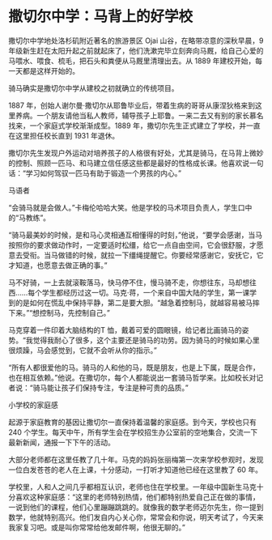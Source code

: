 # 撒切尔中学：马背上的好学校

撒切尔中学地处洛杉矶附近著名的旅游景区 Ojai 山谷，在略带凉意的深秋早晨，9 年级新生赶在太阳升起之前就起床了，他们洗漱完毕立刻奔向马厩，给自己心爱的马喂水、喂食、梳毛，把石头和粪便从马厩里清理出去。从 1889 年建校开始，每一天都是这样开始的。 

骑马确实是撒切尔中学从建校之初就确立的传统项目。 

1887 年，创始人谢尔曼·撒切尔从耶鲁毕业后，带着生病的哥哥从康涅狄格来到这里养病。一个朋友请他当私人教师，辅导孩子上耶鲁。一来二去又有别的家长慕名找来，一个家庭式学校渐渐成型。1889 年，撒切尔先生正式建立了学校，并一直在这里担任校长直到 1931 年退休。 

撒切尔先生发现户外运动对培养孩子的人格很有好处，尤其是骑马，在马背上微妙的控制、照顾一匹马、和马建立信任感这些都是最好的性格成长课。他喜欢说一句话：“学习如何驾驭一匹马有助于锻造一个男孩的内心。” 

马语者 

“会骑马就是会做人。”卡梅伦哈哈大笑。他是学校的马术项目负责人，学生口中的“马教练”。 

“骑马最美妙的时候，是和马心灵相通互相懂得的时刻，”他说，“要学会感谢，当马按照你的要求做动作时，一定要适时松缰，给它一点自由空间，它会很舒服，才愿意去受衔。当马做错的时候，就拉一下缰绳提醒它。你要经常感谢它，安抚它，它才知道，也愿意去做正确的事。” 

马不好骑，一上去就滚鞍落马，快马停不住，慢马骑不走，你想往东，马却想往西……每个学生都经历过这一切。马克·蒋，一个来自中国大陆的学生，第一课学到的是如何在慌乱中保持平静，第二是要大胆。“越急着控制马，就越容易被马摔下来。”“想控制马，先控制自己。” 

马克穿着一件印着大脑结构的T 恤，戴着可爱的圆眼镜，给记者比画骑马的姿势。“我觉得我耐心了很多，这个主要还是骑马的功劳。因为骑马的时候如果心里很烦躁，马会感觉到，它就不会听从你的指示。” 

“所有人都很爱他的马。骑马的人和他的马，既是朋友，也是上下属，既是合作，也在相互依赖。”他说。在撒切尔，每个人都能说出一套骑马哲学来。比如校长对记者说：“骑马能让孩子们保持专注，专注是种可贵的品质。” 

小学校的家庭感 

起源于家庭教育的基因让撒切尔一直保持着温馨的家庭感。到今天，学校也只有 240 个学生。每天中午，所有学生会在学校招生办公室前的空地集合，交流一下最新新闻，通报一下下午的活动。 

大部分老师都在这里任教了几十年。马克的妈妈张丽梅第一次来学校参观时，发现一位白发苍苍的老人在上课，十分感动，一打听才知道他已经在这里教了 60 年。 

学校里，人和人之间几乎都相互认识，老师也住在学校里。一年级中国新生马克十分喜欢这种家庭感：“这里的老师特别热情，他们都特别热爱自己正在做的事情，一说到他们的课程，他们心里蹦蹦跳跳的。就像我的数学老师迈尔先生，你一提到数学，他就特别高兴。他们发自内心关心你，常常会和你说，明天考试了，今天来我家复习吧。或是叫你常常给他发邮件啊，他很无聊的。”